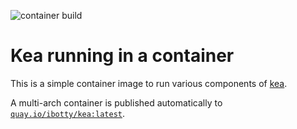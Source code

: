 ![container build](https://github.com/ibotty/kea-container/actions/workflows/container-build.yml/badge.svg)

# Kea running in a container

This is a simple container image to run various components of [kea](https://kea.readthedocs.io).

A multi-arch container is published automatically to [`quay.io/ibotty/kea:latest`](https://quay.io/repository/ibotty/kea).
